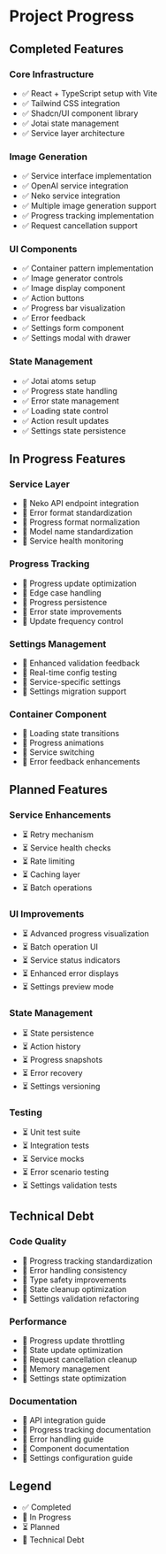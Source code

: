 # Project Progress

## Completed Features

### Core Infrastructure
- ✅ React + TypeScript setup with Vite
- ✅ Tailwind CSS integration
- ✅ Shadcn/UI component library
- ✅ Jotai state management
- ✅ Service layer architecture

### Image Generation
- ✅ Service interface implementation
- ✅ OpenAI service integration
- ✅ Neko service integration
- ✅ Multiple image generation support
- ✅ Progress tracking implementation
- ✅ Request cancellation support

### UI Components
- ✅ Container pattern implementation
- ✅ Image generator controls
- ✅ Image display component
- ✅ Action buttons
- ✅ Progress bar visualization
- ✅ Error feedback
- ✅ Settings form component
- ✅ Settings modal with drawer

### State Management
- ✅ Jotai atoms setup
- ✅ Progress state handling
- ✅ Error state management
- ✅ Loading state control
- ✅ Action result updates
- ✅ Settings state persistence

## In Progress Features

### Service Layer
- 🔄 Neko API endpoint integration
- 🔄 Error format standardization
- 🔄 Progress format normalization
- 🔄 Model name standardization
- 🔄 Service health monitoring

### Progress Tracking
- 🔄 Progress update optimization
- 🔄 Edge case handling
- 🔄 Progress persistence
- 🔄 Error state improvements
- 🔄 Update frequency control

### Settings Management
- 🔄 Enhanced validation feedback
- 🔄 Real-time config testing
- 🔄 Service-specific settings
- 🔄 Settings migration support

### Container Component
- 🔄 Loading state transitions
- 🔄 Progress animations
- 🔄 Service switching
- 🔄 Error feedback enhancements

## Planned Features

### Service Enhancements
- ⏳ Retry mechanism
- ⏳ Service health checks
- ⏳ Rate limiting
- ⏳ Caching layer
- ⏳ Batch operations

### UI Improvements
- ⏳ Advanced progress visualization
- ⏳ Batch operation UI
- ⏳ Service status indicators
- ⏳ Enhanced error displays
- ⏳ Settings preview mode

### State Management
- ⏳ State persistence
- ⏳ Action history
- ⏳ Progress snapshots
- ⏳ Error recovery
- ⏳ Settings versioning

### Testing
- ⏳ Unit test suite
- ⏳ Integration tests
- ⏳ Service mocks
- ⏳ Error scenario testing
- ⏳ Settings validation tests

## Technical Debt

### Code Quality
- 🔧 Progress tracking standardization
- 🔧 Error handling consistency
- 🔧 Type safety improvements
- 🔧 State cleanup optimization
- 🔧 Settings validation refactoring

### Performance
- 🔧 Progress update throttling
- 🔧 State update optimization
- 🔧 Request cancellation cleanup
- 🔧 Memory management
- 🔧 Settings state optimization

### Documentation
- 🔧 API integration guide
- 🔧 Progress tracking documentation
- 🔧 Error handling guide
- 🔧 Component documentation
- 🔧 Settings configuration guide

## Legend
- ✅ Completed
- 🔄 In Progress
- ⏳ Planned
- 🔧 Technical Debt